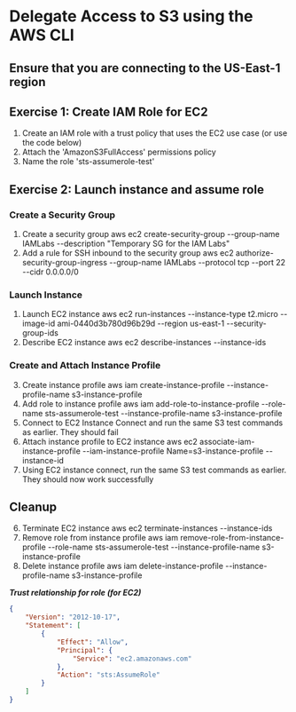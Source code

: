 # Delegate Access to S3 using the AWS CLI
## Ensure that you are connecting to the US-East-1 region

## Exercise 1: Create IAM Role for EC2

1. Create an IAM role with a trust policy that uses the EC2 use case (or use the code below)
2. Attach the 'AmazonS3FullAccess' permissions policy
3. Name the role 'sts-assumerole-test'

## Exercise 2: Launch instance and assume role

### Create a Security Group

1. Create a security group
aws ec2 create-security-group --group-name IAMLabs --description "Temporary SG for the IAM Labs"
2. Add a rule for SSH inbound to the security group
aws ec2 authorize-security-group-ingress --group-name IAMLabs --protocol tcp --port 22 --cidr 0.0.0.0/0

### Launch Instance

1. Launch EC2 instance
aws ec2 run-instances --instance-type t2.micro --image-id ami-0440d3b780d96b29d --region us-east-1 --security-group-ids <SECURITY-GROUP-ID>
2. Describe EC2 instance
aws ec2 describe-instances --instance-ids <INSTANCE-ID>

### Create and Attach Instance Profile

3. Create instance profile
aws iam create-instance-profile --instance-profile-name s3-instance-profile
4. Add role to instance profile
aws iam add-role-to-instance-profile --role-name sts-assumerole-test --instance-profile-name s3-instance-profile
5. Connect to EC2 Instance Connect and run the same S3 test commands as earlier. They should fail
6. Attach instance profile to EC2 instance
aws ec2 associate-iam-instance-profile --iam-instance-profile Name=s3-instance-profile --instance-id <INSTANCE-ID>
7. Using EC2 instance connect, run the same S3 test commands as earlier. They should now work successfully

## Cleanup

6. Terminate EC2 instance
aws ec2 terminate-instances --instance-ids <INSTANCE-ID>
7. Remove role from instance profile
aws iam remove-role-from-instance-profile --role-name sts-assumerole-test --instance-profile-name s3-instance-profile
8. Delete instance profile
aws iam delete-instance-profile --instance-profile-name s3-instance-profile

***Trust relationship for role (for EC2)***

```json
{
    "Version": "2012-10-17",
    "Statement": [
        {
            "Effect": "Allow",
            "Principal": {
                "Service": "ec2.amazonaws.com"
            },
            "Action": "sts:AssumeRole"
        }
    ]
}
```